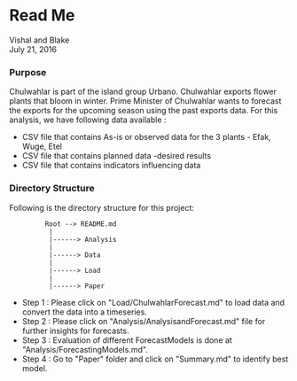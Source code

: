 # Read Me
Vishal and Blake  
July 21, 2016  

### **Purpose**    
Chulwahlar is part of the island group Urbano. Chulwahlar exports flower plants that bloom in winter. Prime Minister of Chulwahlar wants to forecast the exports for the upcoming season using the past exports data. For this analysis, we have following data available :  
  * CSV file that contains As-is or observed data for the 3 plants - Efak, Wuge, Etel 
  * CSV file that contains planned data -desired results  
  * CSV file that contains indicators influencing data
  
### **Directory Structure**  
Following is the directory structure for this project:  
  
             Root --> README.md
              |
              |------> Analysis  
              | 
              |------> Data
              |
              |------> Load    
              |
              |------> Paper     
              
  
* Step 1 : Please click on "Load/ChulwahlarForecast.md" to load data and convert the data into a timeseries.  
* Step 2 : Please click on "Analysis/AnalysisandForecast.md" file for further insights for forecasts.  
* Step 3 : Evaluation of different ForecastModels is done at "Analysis/ForecastingModels.md".  
* Step 4 : Go to "Paper" folder and click on "Summary.md" to identify best model.

